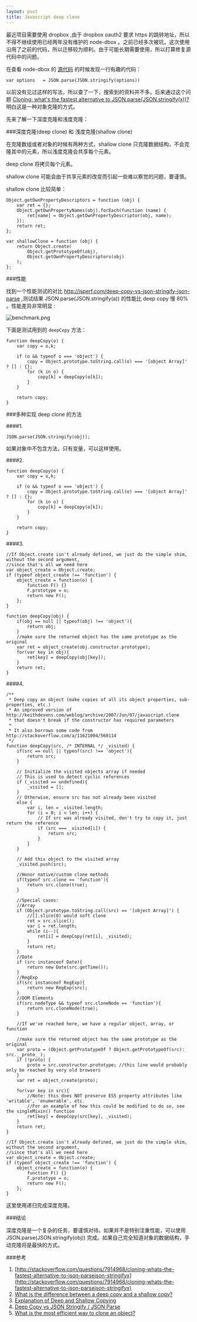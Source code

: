 ```yaml
---
layout: post
title: Javascript deep clone
---
```


最近项目需要使用 dropbox ,由于 dropbox oauth2 要求 https 的跳转地址，所以不得不继续使用已经两年没有维护的 node-dbox 。之前已经多次被坑，这次使用沿用了之前的代码，所以迁移较为顺利。由于可能长期需要使用，所以打算修复源代码中的问题。

在查看 node-dbox 的 [源代码](https://github.com/sintaxi/node-dbox/blob/master/lib/oauth.js) 的时候发现一行有趣的代码： 

    var options   = JSON.parse(JSON.stringify(options))

以前没有见过这样的写法，所以查了一下，搜索到的资料并不多。后来通过这个问题 [Cloning: what's the fastest alternative to JSON.parse(JSON.stringify(x))?](http://stackoverflow.com/questions/7914968/cloning-whats-the-fastest-alternative-to-json-parsejson-stringifyx) 明白这是一种对象克隆的方式。

先来了解一下深度克隆和浅度克隆：

###深度克隆(deep clone) 和 浅度克隆(shallow clone)

在克隆数组或者对象的时候有两种方式，shallow clone 只克隆数据结构，不会克隆其中的元素，所以浅度克隆会共享每个元素。

deep clone 将拷贝每个元素。

shallow clone 可能会由于共享元素的改变而引起一些难以察觉的问题，要谨慎。

shallow clone 比较简单：

	Object.getOwnPropertyDescriptors = function (obj) {
		var ret = {};
		Object.getOwnPropertyNames(obj).forEach(function (name) {
			ret[name] = Object.getOwnPropertyDescriptor(obj, name);
		});
		return ret;
	};

	var shallowClone = function (obj) {
		return Object.create(
			Object.getPrototypeOf(obj),
			Object.getOwnPropertyDescriptors(obj)
		);
	};

###性能

找到一个性能测试的对比 <http://jsperf.com/deep-copy-vs-json-stringify-json-parse> ,测试结果 JSON.parse(JSON.stringify(a)) 的性能比 deep copy 慢 80% 。性能差异非常明显 :

![benchmark.png](/images/javascriptDeepClone/benchmark.png)

下面是测试用到的 `deepCopy` 方法：

	function deepCopy(o) {
		var copy = o,k;
	 
		if (o && typeof o === 'object') {
			copy = Object.prototype.toString.call(o) === '[object Array]' ? [] : {};
			for (k in o) {
				copy[k] = deepCopy(o[k]);
			}
		}
	 
		return copy;
	}

###多种实现 deep clone 的方法

####1.

	JSON.parse(JSON.stringify(obj));

如果对象中不包含方法，只有变量，可以这样使用。

####2.

	function deepCopy(o) {
		var copy = o,k;
	 
		if (o && typeof o === 'object') {
			copy = Object.prototype.toString.call(o) === '[object Array]' ? [] : {};
			for (k in o) {
				copy[k] = deepCopy(o[k]);
			}
		}
	 
		return copy;
	}

####3.

	//If Object.create isn't already defined, we just do the simple shim, without the second argument,
	//since that's all we need here
	var object_create = Object.create;
	if (typeof object_create !== 'function') {
		object_create = function(o) {
			function F() {}
			F.prototype = o;
			return new F();
		};
	}

	function deepCopy(obj) {
		if(obj == null || typeof(obj) !== 'object'){
			return obj;
		}
		//make sure the returned object has the same prototype as the original
		var ret = object_create(obj.constructor.prototype);
		for(var key in obj){
			ret[key] = deepCopy(obj[key]);
		}
		return ret;
	}


####4.

	/**
	 * Deep copy an object (make copies of all its object properties, sub-properties, etc.)
	 * An improved version of http://keithdevens.com/weblog/archive/2007/Jun/07/javascript.clone
	 * that doesn't break if the constructor has required parameters
	 * 
	 * It also borrows some code from http://stackoverflow.com/a/11621004/560114
	 */ 
	function deepCopy(src, /* INTERNAL */ _visited) {
		if(src == null || typeof(src) !== 'object'){
			return src;
		}

		// Initialize the visited objects array if needed
		// This is used to detect cyclic references
		if (_visited == undefined){
			_visited = [];
		}
		// Otherwise, ensure src has not already been visited
		else {
			var i, len = _visited.length;
			for (i = 0; i < len; i++) {
				// If src was already visited, don't try to copy it, just return the reference
				if (src === _visited[i]) {
					return src;
				}
			}
		}

		// Add this object to the visited array
		_visited.push(src);

		//Honor native/custom clone methods
		if(typeof src.clone == 'function'){
			return src.clone(true);
		}

		//Special cases:
		//Array
		if (Object.prototype.toString.call(src) == '[object Array]') {
			//[].slice(0) would soft clone
			ret = src.slice();
			var i = ret.length;
			while (i--){
				ret[i] = deepCopy(ret[i], _visited);
			}
			return ret;
		}
		//Date
		if (src instanceof Date){
			return new Date(src.getTime());
		}
		//RegExp
		if(src instanceof RegExp){
			return new RegExp(src);
		}
		//DOM Elements
		if(src.nodeType && typeof src.cloneNode == 'function'){
			return src.cloneNode(true);
		}

		//If we've reached here, we have a regular object, array, or function

		//make sure the returned object has the same prototype as the original
		var proto = (Object.getPrototypeOf ? Object.getPrototypeOf(src): src.__proto__);
		if (!proto) {
			proto = src.constructor.prototype; //this line would probably only be reached by very old browsers 
		}
		var ret = object_create(proto);

		for(var key in src){
			//Note: this does NOT preserve ES5 property attributes like 'writable', 'enumerable', etc.
			//For an example of how this could be modified to do so, see the singleMixin() function
			ret[key] = deepCopy(src[key], _visited);
		}
		return ret;
	}

	//If Object.create isn't already defined, we just do the simple shim, without the second argument,
	//since that's all we need here
	var object_create = Object.create;
	if (typeof object_create !== 'function') {
		object_create = function(o) {
			function F() {}
			F.prototype = o;
			return new F();
		};
	}

这里使用递归完成深度克隆。

###结论

深度克隆是一个复杂的任务，要谨慎对待。如果并不是特别注重性能，可以使用 JSON.parse(JSON.stringify(obj)) 完成。如果自己完全知道对象的数据结构，手动克隆将是最快的方式。

###参考

1. [http://stackoverflow.com/questions/7914968/cloning-whats-the-fastest-alternative-to-json-parsejson-stringifyx](http://stackoverflow.com/questions/7914968/cloning-whats-the-fastest-alternative-to-json-parsejson-stringifyx)
2. [What is the difference between a deep copy and a shallow copy?](http://stackoverflow.com/questions/184710/what-is-the-difference-between-a-deep-copy-and-a-shallow-copy)
3. [Explanation of Deep and Shallow Copying](https://www.cs.utexas.edu/~scottm/cs307/handouts/deepCopying.htm)
4. [Deep Copy vs JSON Stringify / JSON Parse](http://jsperf.com/deep-copy-vs-json-stringify-json-parse)
5. [What is the most efficient way to clone an object?](http://stackoverflow.com/questions/122102/what-is-the-most-efficient-way-to-clone-an-object/5344074#5344074)
